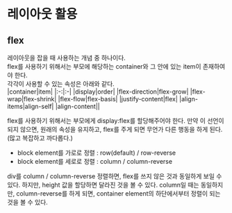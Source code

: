 # 레이아웃 활용
## flex
레이아웃을 잡을 때 사용하는 개념 중 하나이다.  
flex를 사용하기 위해서는 부모에 해당하는 container와 그 안에 있는 item이 존재하여야 한다.  
각각이 사용할 수 있는 속성은 아래와 같다.  
|container|item|
|:-:|:-|
|display|order|
|flex-direction|flex-grow|
|flex-wrap|flex-shrink|
|flex-flow|flex-basis|
|justify-content|flex|
|align-items|align-self|
|align-content||

flex를 사용하기 위해서는 부모에게 display:flex를 할당해주어야 한다. 만약 이 선언이 되지 않으면, 원래의 속성을 유지하고, flex를 주게 되면 무언가 다른 행동을 하게 된다. (많고 복잡하고 까다롭다.)  

- block element를 가로로 정렬 : row(default) / row-reverse
- block element를 세로로 정렬 : column / column-reverse

div를 column / column-reverse 정렬하면, flex를 쓰지 않은 것과 동일하게 보일 수 있다. 하지만, height 값을 할당하면 달라진 것을 볼 수 있다. column일 때는 동일하지만, column-reverse를 하게 되면, container element의 하단에서부터 정렬이 되는 것을 볼 수 있다.